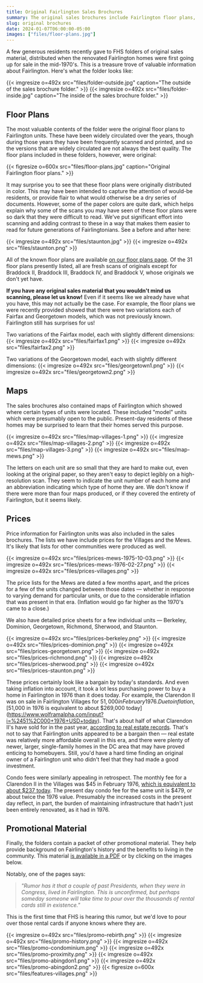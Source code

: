 ```yaml
---
title: Original Fairlington Sales Brochures
summary: The original sales brochures include Fairlington floor plans, maps, pricing lists, and more.
slug: original brochures
date: 2024-01-07T06:00:00-05:00
images: ["files/floor-plans.jpg"]
---
```


A few generous residents recently gave to FHS folders of original sales material, distributed when the renovated Fairlington homes were first going up for sale in the mid-1970's. This is a treasure trove of valuable information about Fairlington. Here's what the folder looks like:

{{< imgresize o=492x src="files/folder-outside.jpg" caption="The outside of the sales brochure folder." >}}
{{< imgresize o=492x src="files/folder-inside.jpg" caption="The inside of the sales brochure folder." >}}

## Floor Plans

The most valuable contents of the folder were the original floor plans to Fairlington units. These have been widely circulated over the years, though during those years they have been frequently scanned and printed, and so the versions that are widely circulated are not always the best quality. The floor plans included in these folders, however, were original:

{{< figresize o=600x src="files/floor-plans.jpg" caption="Original Fairlington floor plans." >}}

It may surprise you to see that these floor plans were originally distributed in color. This may have been intended to capture the attention of would-be residents, or provide flair to what would otherwise be a dry series of documents. However, some of the paper colors are quite dark, which helps explain why some of the scans you may have seen of these floor plans were so dark that they were difficult to read. We've put significant effort into scanning and adding contrast to these in a way that makes them easier to read for future generations of Fairlingtonians. See a before and after here:

{{< imgresize o=492x src="files/staunton.jpg" >}}
{{< imgresize o=492x src="files/staunton.png" >}}

All of the known floor plans are available [on our floor plans page](/floor-plans). Of the 31 floor plans presently listed, all are fresh scans of originals except for Braddock II, Braddock III, Braddock IV, and Braddock V, whose originals we don't yet have.

**If you have any original sales material that you wouldn't mind us scanning, please let us know!** Even if it seems like we already have what you have, this may not actually be the case. For example, the floor plans we were recently provided showed that there were two variations each of Fairfax and Georgetown models, which was not previously known. Fairlington still has surprises for us!

Two variations of the Fairfax model, each with slightly different dimensions:
{{< imgresize o=492x src="files/fairfax1.png" >}}
{{< imgresize o=492x src="files/fairfax2.png" >}}

Two variations of the Georgetown model, each with slightly different dimensions:
{{< imgresize o=492x src="files/georgetown1.png" >}}
{{< imgresize o=492x src="files/georgetown2.png" >}}

## Maps

The sales brochures also contained maps of Fairlington which showed where certain types of units were located. These included "model" units which were presumably open to the public. Present-day residents of these homes may be surprised to learn that their homes served this purpose.

{{< imgresize o=492x src="files/map-villages-1.png" >}}
{{< imgresize o=492x src="files/map-villages-2.png" >}}
{{< imgresize o=492x src="files/map-villages-3.png" >}}
{{< imgresize o=492x src="files/map-mews.png" >}}

The letters on each unit are so small that they are hard to make out, even looking at the original paper, so they aren't easy to depict legibly on a high-resolution scan. They seem to indicate the unit number of each home and an abbreviation indicating which type of home they are. We don't know if there were more than four maps produced, or if they covered the entirety of Fairlington, but it seems likely.

## Prices

Price information for Fairlington units was also included in the sales brochures. The lists we have include prices for the Villages and the Mews. It's likely that lists for other communities were produced as well.

{{< imgresize o=492x src="files/prices-mews-1975-10-03.png" >}}
{{< imgresize o=492x src="files/prices-mews-1976-02-27.png" >}}
{{< imgresize o=492x src="files/prices-villages.png" >}}

The price lists for the Mews are dated a few months apart, and the prices for a few of the units changed between those dates — whether in response to varying demand for particular units, or due to the considerable inflation that was present in that era. (Inflation would go far higher as the 1970's came to a close.)

We also have detailed price sheets for a few individual units — Berkeley, Dominion, Georgetown, Richmond, Sherwood, and Staunton.

{{< imgresize o=492x src="files/prices-berkeley.png" >}}
{{< imgresize o=492x src="files/prices-dominion.png" >}}
{{< imgresize o=492x src="files/prices-georgetown.png" >}}
{{< imgresize o=492x src="files/prices-richmond.png" >}}
{{< imgresize o=492x src="files/prices-sherwood.png" >}}
{{< imgresize o=492x src="files/prices-staunton.png" >}}

These prices certainly look like a bargain by today's standards. And even taking inflation into account, it took a lot less purchasing power to buy a home in Fairlington in 1976 than it does today. For example, the Clarendon II was on sale in Fairlington Villages for $51,000 in February 1976. Due to inflation, [$51,000 in 1976 is equivalent to about $269,000 today](https://www.wolframalpha.com/input?i=%2451%2C000+1976+USD+today). That's about half of what Clarendon II's have sold for in the past year, [according to real estate records](https://www.redfin.com/zipcode/22206/filter/min-sqft=1.38k-sqft,max-sqft=1.39k-sqft,include=sold-1yr). That's not to say that Fairlington units appeared to be a bargain then — real estate was relatively more affordable overall in this era, and there were plenty of newer, larger, single-family homes in the DC area that may have proved enticing to homebuyers. Still, you'd have a hard time finding an original owner of a Fairlington unit who didn't feel that they had made a good investment.

Condo fees were similarly appealing in retrospect. The monthly fee for a Clarendon II in the Villages was $45 in February 1976, [which is equivalent to about $237 today](https://www.wolframalpha.com/input?i=%2445+1976+USD+today). The present day condo fee for the same unit is $479, or about twice the 1976 value. Presumably the increased costs in the present day reflect, in part, the burden of maintaining infrastructure that hadn't just been entirely renovated, as it had in 1976.

## Promotional Material

Finally, the folders contain a packet of other promotional material. They help provide background on Fairlington's history and the benefits to living in the community. This material [is available in a PDF](files/promos.pdf) or by clicking on the images below.

Notably, one of the pages says:

> *"Rumor has it that a couple of past Presidents, when they were in Congress, lived in Fairlington. This is unconfirmed, but perhaps someday someone will take time to pour over the thousands of rental cards still in existence."*

This is the first time that FHS is hearing this rumor, but we'd love to pour over those rental cards if anyone knows where they are.

{{< imgresize o=492x src="files/promo-rebirth.png" >}}
{{< imgresize o=492x src="files/promo-history.png" >}}
{{< imgresize o=492x src="files/promo-condominium.png" >}}
{{< imgresize o=492x src="files/promo-proximity.png" >}}
{{< imgresize o=492x src="files/promo-abingdon1.png" >}}
{{< imgresize o=492x src="files/promo-abingdon2.png" >}}
{{< figresize o=600x src="files/features-villages.png" >}}